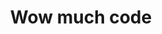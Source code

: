 <h1 align='center'>Wow much code</h1>

<!---
MorganGarciaBrown/MorganGarciaBrown is a ✨ special ✨ repository because its `README.md` (this file) appears on your GitHub profile.
You can click the Preview link to take a look at your changes.
--->
